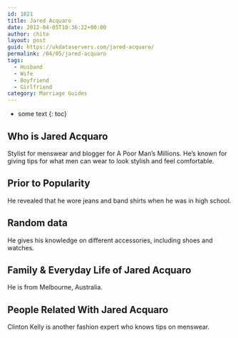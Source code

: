 ```yaml
---
id: 1821
title: Jared Acquaro
date: 2012-04-05T10:36:22+00:00
author: chito
layout: post
guid: https://ukdataservers.com/jared-acquaro/
permalink: /04/05/jared-acquaro
tags:
  - Husband
  - Wife
  - Boyfriend
  - Girlfriend
category: Marriage Guides
---
```


* some text
{: toc}


## Who is  Jared Acquaro
                  
                  
                  
Stylist for menswear and blogger for A Poor Man&#8217;s Millions. He&#8217;s known for giving tips for what men can wear to look stylish and feel comfortable.
                  
                
                
                
## Prior to Popularity 
                  
                  
                  
He revealed that he wore jeans and band shirts when he was in high school.
                  
                
                
                
## Random data 
                  
                  
                  
He gives his knowledge on different accessories, including shoes and watches.
                  
                
                
                
## Family & Everyday Life of Jared Acquaro
                  
                  
                  
He is from Melbourne, Australia.
                  
                
                
                
## People Related With  Jared Acquaro
                  
                  
                  
Clinton Kelly is another fashion expert who knows tips on menswear.
                  
                
              
            
          
          
          
    
    
  
